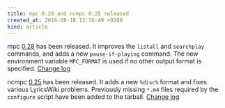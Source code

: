 ```yaml
---
title: mpc 0.28 and ncmpc 0.25 released
created_at: 2016-08-18 13:16:49 +0200
kind: article
---
```


mpc [0.28](http://www.musicpd.org/download/mpc/0/mpc-0.28.tar.xz) has
been released.
It improves the `listall` and `searchplay` commands, and adds a new
`pause-if-playing` command.  The new environment variable `MPC_FORMAT`
is used if no other output format is specified.
[Change log](http://git.musicpd.org/cgit/master/mpc.git/plain/NEWS?h=v0.28)

ncmpc [0.25](http://www.musicpd.org/download/ncmpc/0/ncmpc-0.25.tar.xz) has
been released.
It adds a new `%disc%` format and fixes various LyricsWiki problems.
Previously missing `*.m4` files required by the `configure` script
have been added to the tarball.
[Change log](http://git.musicpd.org/cgit/master/ncmpc.git/plain/NEWS?h=v0.25)
